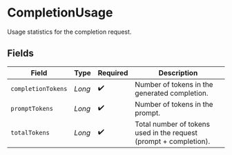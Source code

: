 # CompletionUsage

Usage statistics for the completion request.


## Fields

| Field                                                             | Type                                                              | Required                                                          | Description                                                       |
| ----------------------------------------------------------------- | ----------------------------------------------------------------- | ----------------------------------------------------------------- | ----------------------------------------------------------------- |
| `completionTokens`                                                | *Long*                                                            | :heavy_check_mark:                                                | Number of tokens in the generated completion.                     |
| `promptTokens`                                                    | *Long*                                                            | :heavy_check_mark:                                                | Number of tokens in the prompt.                                   |
| `totalTokens`                                                     | *Long*                                                            | :heavy_check_mark:                                                | Total number of tokens used in the request (prompt + completion). |